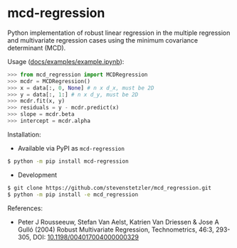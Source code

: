 # mcd-regression

Python implementation of robust linear regression in the multiple regression and multivariate regression cases using the minimum covariance determinant (MCD).

Usage ([docs/examples/example.ipynb](https://github.com/stevenstetzler/mcd_regression/tree/main/docs/examples/example.ipynb)):
```python
>>> from mcd_regression import MCDRegression
>>> mcdr = MCDRegression()
>>> x = data[:, 0, None] # n x d_x, must be 2D
>>> y = data[:, 1:] # n x d_y, must be 2D
>>> mcdr.fit(x, y)
>>> residuals = y - mcdr.predict(x)
>>> slope = mcdr.beta
>>> intercept = mcdr.alpha
```

Installation:
- Available via PyPI as `mcd-regression`
```bash
$ python -m pip install mcd-regression
```

- Development
```bash
$ git clone https://github.com/stevenstetzler/mcd_regression.git
$ python -m pip install -e mcd_regression
```

References:
- Peter J Rousseeuw, Stefan Van Aelst, Katrien Van Driessen & Jose A Gulló (2004) Robust Multivariate Regression, Technometrics, 46:3, 293-305, DOI: [10.1198/004017004000000329](https://doi.org/10.1198/004017004000000329)
